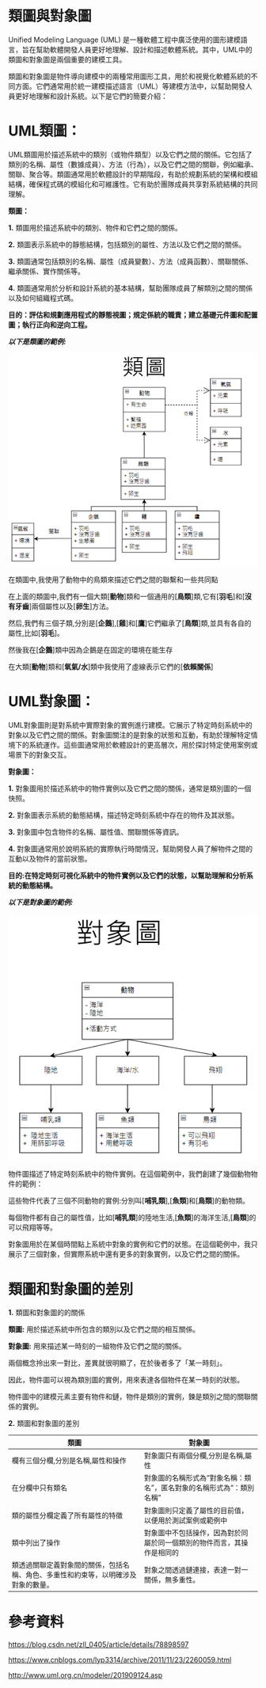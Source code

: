 # **類圖與對象圖**

Unified Modeling Language (UML) 是一種軟體工程中廣泛使用的圖形建模語言，旨在幫助軟體開發人員更好地理解、設計和描述軟體系統。其中，UML中的類圖和對象圖是兩個重要的建模工具。

類圖和對象圖是物件導向建模中的兩種常用圖形工具，用於和視覺化軟體系統的不同方面。它們通常用於統一建模描述語言（UML）等建模方法中，以幫助開發人員更好地理解和設計系統。以下是它們的簡要介紹：

# **UML類圖：**
UML類圖用於描述系統中的類別（或物件類型）以及它們之間的關係。它包括了類別的名稱、屬性（數據成員）、方法（行為），以及它們之間的關聯，例如繼承、關聯、聚合等。類圖通常用於軟體設計的早期階段，有助於規劃系統的架構和模組結構，確保程式碼的模組化和可維護性。它有助於團隊成員共享對系統結構的共同理解。

**類圖：**

**1.** 類圖用於描述系統中的類別、物件和它們之間的關係。

**2.** 類圖表示系統中的靜態結構，包括類別的屬性、方法以及它們之間的關係。

**3.** 類圖通常包括類別的名稱、屬性（成員變數）、方法（成員函數）、關聯關係、繼承關係、實作關係等。

**4.** 類圖通常用於分析和設計系統的基本結構，幫助團隊成員了解類別之間的關係以及如何組織程式碼。


**目的：評估和規劃應用程式的靜態視圖；規定係統的職責；建立基礎元件圖和配置圖；執行正向和逆向工程。**

_**以下是類圖的範例:**_

![image](https://github.com/MikazukiWai/-01/blob/main/image/01.png)

在類圖中,我使用了動物中的鳥類來描述它們之間的聯繫和一些共同點

在上面的類圖中,我們有一個大類[**動物**]類和一個通用的[**鳥類**]類,它有[**羽毛**]和[**沒有牙齒**]兩個屬性以及[**卵生**]方法。

然后,我們有三個子類,分別是[**企鵝**],[**雞**]和[**鷹**]它們繼承了[**鳥類**]類,並具有各自的屬性,比如[**羽毛**]。

然後我在[**企鵝**]類中因為企鵝是在固定的環境在能生存

在大類[**動物**]類和[**氧氣/水**]類中我使用了虛線表示它們的[**依賴關係**]





# **UML對象圖：**
UML對象圖則是對系統中實際對象的實例進行建模。它展示了特定時刻系統中的對象以及它們之間的關係。對象圖關注的是對象的狀態和互動，有助於理解特定情境下的系統運作。這些圖通常用於軟體設計的更高層次，用於探討特定使用案例或場景下的對象交互。

**對象圖：**

**1.** 對象圖用於描述系統中的物件實例以及它們之間的關係，通常是類別圖的一個快照。

**2.** 對象圖表示系統的動態結構，描述特定時刻系統中存在的物件及其狀態。

**3.** 對象圖中包含物件的名稱、屬性值、關聯關係等資訊。

**4.** 對象圖通常用於說明系統的實際執行時間情況，幫助開發人員了解物件之間的互動以及物件的當前狀態。

**目的:在特定時刻可視化系統中的物件實例以及它們的狀態，以幫助理解和分析系統的動態結構。**

_**以下是對象圖的範例:**_

![image](https://github.com/MikazukiWai/-01/blob/main/image/02.png)

物件圖描述了特定時刻系統中的物件實例。在這個範例中，我們創建了幾個動物物件的範例：

這些物件代表了三個不同動物的實例:分別叫[**哺乳類**],[**魚類**]和[**鳥類**]的動物類。

每個物件都有自己的屬性值，比如[**哺乳類**]的陸地生活,[**魚類**]的海洋生活,[**鳥類**]的可以飛翔等等。

對象圖用於在某個時間點上系統中對象的實例和它們的狀態。在這個範例中，我只展示了三個對象，但實際系統中還有更多的對象實例，以及它們之間的關係。




# **類圖和對象圖的差別**

**1.** 類圖和對象圖的的關係

**類圖:** 用於描述系統中所包含的類別以及它們之間的相互關係。

**對象圖:** 用來描述某一時刻的一組物件及它們之間的關係。

兩個概念拎出來一對比，差異就很明顯了，在於後者多了「某一時刻」。

因此，物件圖可以視為類別圖的實例，用來表達各個物件在某一時刻的狀態。

物件圖中的建模元素主要有物件和鏈，物件是類別的實例，鍊是類別之間的關聯關係的實例。

**2.** 類圖和對象圖的差別

| 類圖        | 對象圖           | 
| ------------- |-------------  |
| 欄有三個分欄,分別是名稱,屬性和操作        | 對象圖只有兩個分欄,分別是名稱,屬性    | 
| 在分欄中只有類名        | 對象圖的名稱形式為“對象名稱：類名”，匿名對象的名稱形式為“：類別名稱”   |  
| 類的屬性分欄定義了所有屬性的特徵     | 對象圖則只定義了屬性的目前值，以便用於測試案例或範例中       | 
| 類中列出了操作      | 對象圖中不包括操作，因為對於同屬於同一個類別的物件而言，其操作是相同的       | 
| 類透過關聯定義對象間的關係，包括名稱、角色、多重性和約束等，以明確涉及對象的數量。      | 對象之間透過鏈連接，表達一對一關係，無多重性。      | 









# **參考資料**

https://blog.csdn.net/zll_0405/article/details/78898597

https://www.cnblogs.com/lyp3314/archive/2011/11/23/2260059.html

http://www.uml.org.cn/modeler/201909124.asp
